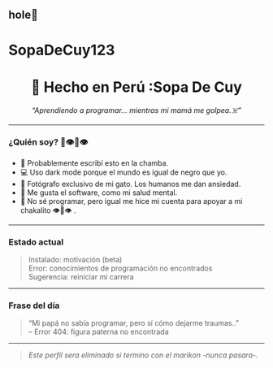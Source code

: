 ## hole👋
# SopaDeCuy123
<h1 align="center">🥸 Hecho en Perú :Sopa De Cuy</h1>
<p align="center"><em>“Aprendiendo a programar... mientras mi mamá me golpea.☠️”</em></p>

---

### ¿Quién soy? 💪👁️👄👁️

- 🧠 Probablemente escribí esto en la chamba.
- 💻 Uso dark mode porque el mundo es igual de negro que yo.
- 📸 Fotógrafo exclusivo de mi gato. Los humanos me dan ansiedad.
- 🧩 Me gusta el software, como mi salud mental.
- 🤡 No sé programar, pero igual me hice mi cuenta para apoyar a mi chakalito 👁️👄👁️ .

---

### Estado actual

> Instalado: motivación (beta)  
> Error: conocimientos de programación no encontrados  
> Sugerencia: reiniciar mi carrera 

---

### Frase del día

> “Mi papá no sabía programar, pero sí cómo dejarme traumas..”  
> – Error 404: figura paterna no encontrada

---

> *Este perfil sera eliminado si termino con el marikon -nunca pasara-.*
<!--
**SopaDeCuy123/SopaDeCuy123** is a ✨ _special_ ✨ repository because its `README.md` (this file) appears on your GitHub profile.

Here are some ideas to get you started:

- 🔭 I’m currently working on ...
- 🌱 I’m currently learning ...
- 👯 I’m looking to collaborate on ...
- 🤔 I’m looking for help with ...
- 💬 Ask me about ...
- 📫 How to reach me: ...
- 😄 Pronouns: ...
- ⚡ Fun fact: ...
-->
